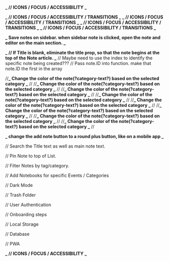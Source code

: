 **_ // ICONS / FOCUS / ACCESSIBILITY _**

<!-- ------------------------------------------------------------------------ -->

<!-- 1.  Input Field -- Within Sample Note Card. Create New Note on Save BTN Click.
    a. Input.value = new Note
    b. Add Date to new Note
    c. Delete Btn to new Note -->

  <!-- ------------------------------------------------------------------------ -->

<!-- // Create function that creates new note object.
// id, title, body, date modified
// update state with new note -->

  <!-- ------------------------------------------------------------------------ -->

<!-- // Create function for deleting note -->

<!-- // filter out notes that match the id of the note that is to be deleted -->

  <!-- ------------------------------------------------------------------------ -->

<!-- // Search Notes by keyword -->

  <!-- ------------------------------------------------------------------------ -->

**_ // ICONS / FOCUS / ACCESSIBILITY / TRANSITIONS _**
**_ // ICONS / FOCUS / ACCESSIBILITY / TRANSITIONS _**
**_ // ICONS / FOCUS / ACCESSIBILITY / TRANSITIONS _**
**_ // ICONS / FOCUS / ACCESSIBILITY / TRANSITIONS _**

  <!-- ------------------------------------------------------------------------ -->

**_ Save notes on sidebar. when sidebar note is clicked, open the note and editor on the main section. _**

<!-- // Do not save note if the text is blank. -->

  <!-- ------------------------------------------------------------------------ -->

<!-- // Add a Title to each Note. -->

  <!-- ------------------------------------------------------------------------ -->

**_ // If Title is blank, eliminate the title prop, so that the note begins at the top of the Note article. _**
// Maybe need to use the index to identify the specific note being created???
// Pass note.ID into function. make that note.ID the first in the array

  <!-- ------------------------------------------------------------------------ -->

<!-- // Add a Tag/Category to each Note.
// Maybe need to use the index to identify the specific note being created???
// Add tag/category to the Note Object -->

//**_ Change the color of the note(?category-text?) based on the selected category _** //
//**_ Change the color of the note(?category-text?) based on the selected category _** //
//**_ Change the color of the note(?category-text?) based on the selected category _** //
//**_ Change the color of the note(?category-text?) based on the selected category _** //
//**_ Change the color of the note(?category-text?) based on the selected category _** //
//**_ Change the color of the note(?category-text?) based on the selected category _** //
//**_ Change the color of the note(?category-text?) based on the selected category _** //
//**_ Change the color of the note(?category-text?) based on the selected category _** //

  <!-- ------------------------------------------------------------------------ -->

**_ change the add note button to a round plus button, like on a mobile app _**

  <!-- ------------------------------------------------------------------------ -->

// Search the Title text as well as main note text.

  <!-- ------------------------------------------------------------------------ -->

// Pin Note to top of List.

  <!-- ------------------------------------------------------------------------ -->

// Filter Notes by tag/category.

  <!-- ------------------------------------------------------------------------ -->

// Add Notebooks for specific Events / Categories

  <!-- ------------------------------------------------------------------------ -->

// Dark Mode

  <!-- ------------------------------------------------------------------------ -->

// Trash Folder

  <!-- ------------------------------------------------------------------------ -->

// User Authentication

  <!-- ------------------------------------------------------------------------ -->

// Onboarding steps

  <!-- ------------------------------------------------------------------------ -->

// Local Storage

  <!-- ------------------------------------------------------------------------ -->

// Database

  <!-- ------------------------------------------------------------------------ -->

// PWA

**_ // ICONS / FOCUS / ACCESSIBILITY _**
